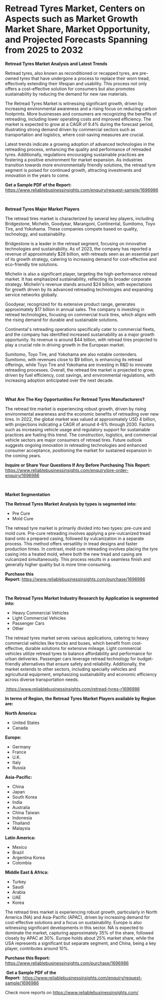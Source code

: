 <p><h1>Retread Tyres Market, Centers on Aspects such as Market Growth Market Share, Market Opportunity, and Projected Forecasts Spanning from 2025 to 2032</h1></p><p><strong>Retread Tyres Market Analysis and Latest Trends</strong></p>
<p><p>Retread tyres, also known as reconditioned or recapped tyres, are pre-owned tyres that have undergone a process to replace their worn tread, effectively extending their lifespan and usability. This process not only offers a cost-effective solution for consumers but also promotes sustainability by reducing the demand for new raw materials.</p><p>The Retread Tyres Market is witnessing significant growth, driven by increasing environmental awareness and a rising focus on reducing carbon footprints. More businesses and consumers are recognizing the benefits of retreading, including lower operating costs and improved efficiency. The market is expected to grow at a CAGR of 9.4% during the forecast period, illustrating strong demand driven by commercial sectors such as transportation and logistics, where cost-saving measures are crucial.</p><p>Latest trends indicate a growing adoption of advanced technologies in the retreading process, enhancing the quality and performance of retreaded tyres. Additionally, regulations encouraging sustainable practices are fostering a positive environment for market expansion. As industries transition towards more environmentally friendly solutions, the retread tyre segment is poised for continued growth, attracting investments and innovation in the years to come.</p></p>
<p><strong>Get a Sample PDF of the Report:&nbsp;</strong> <a href="https://www.reliablebusinessinsights.com/enquiry/request-sample/1696986?utm_campaign=84&utm_medium=2&utm_source=Github&utm_content=ia&utm_term=08012025&utm_id=retread-tyres">https://www.reliablebusinessinsights.com/enquiry/request-sample/1696986</a></p>
<p>&nbsp;</p>
<p><strong>Retread Tyres Major Market Players</strong></p>
<p><p>The retread tires market is characterized by several key players, including Bridgestone, Michelin, Goodyear, Marangoni, Continental, Sumitomo, Toyo Tire, and Yokohama. These companies compete based on quality, technology, and sustainability.</p><p>Bridgestone is a leader in the retread segment, focusing on innovative technologies and sustainability. As of 2023, the company has reported a revenue of approximately $28 billion, with retreads seen as an essential part of its growth strategy, catering to increasing demand for cost-effective and eco-friendly tire solutions.</p><p>Michelin is also a significant player, targeting the high-performance retread market. It has emphasized sustainability, reflecting its broader corporate strategy. Michelin's revenue stands around $24 billion, with expectations for growth driven by its advanced retreading technologies and expanding service networks globally.</p><p>Goodyear, recognized for its extensive product range, generates approximately $17 billion in annual sales. The company is investing in retread technologies, focusing on commercial truck tires, which aligns with the rising demand for durable and sustainable solutions.</p><p>Continental's retreading operations specifically cater to commercial fleets, and the company has identified increased sustainability as a major growth opportunity. Its revenue is around $44 billion, with retread tires projected to play a crucial role in driving growth in the European market.</p><p>Sumitomo, Toyo Tire, and Yokohama are also notable contenders. Sumitomo, with revenues close to $9 billion, is enhancing its retread offerings, while Toyo Tire and Yokohama are investing in R&D to innovate retreading processes. Overall, the retread tire market is projected to grow, driven by fuel efficiency, cost savings, and environmental regulations, with increasing adoption anticipated over the next decade.</p></p>
<p>&nbsp;</p>
<p><strong>What Are The Key Opportunities For Retread Tyres Manufacturers?</strong></p>
<p><p>The retread tire market is experiencing robust growth, driven by rising environmental awareness and the economic benefits of retreading over new tires. In 2022, the global market was valued at approximately USD 4 billion, with projections indicating a CAGR of around 4-6% through 2030. Factors such as increasing vehicle usage and regulatory support for sustainable practices are fueling this trend. The construction, logistics, and commercial vehicle sectors are major consumers of retread tires. Future outlook suggests ongoing innovation in retreading technologies and enhanced consumer acceptance, positioning the market for sustained expansion in the coming years.</p></p>
<p><strong>Inquire or Share Your Questions If Any Before Purchasing This Report:</strong> <a href="https://www.reliablebusinessinsights.com/enquiry/pre-order-enquiry/1696986?utm_campaign=84&utm_medium=2&utm_source=Github&utm_content=ia&utm_term=08012025&utm_id=retread-tyres">https://www.reliablebusinessinsights.com/enquiry/pre-order-enquiry/1696986</a></p>
<p>&nbsp;</p>
<p><strong>Market Segmentation</strong></p>
<p><strong>The Retread Tyres Market Analysis by types is segmented into:</strong></p>
<p><ul><li>Pre Cure</li><li>Mold Cure</li></ul></p>
<p><p>The retread tyre market is primarily divided into two types: pre-cure and mold cure. Pre-cure retreading involves applying a pre-vulcanized tread band onto a prepared casing, followed by vulcanization in a separate process. This method offers versatility in tread designs and faster production times. In contrast, mold cure retreading involves placing the tyre casing into a heated mold, where both the new tread and casing are vulcanized simultaneously. This process results in a seamless finish and generally higher quality but is more time-consuming.</p></p>
<p><strong>Purchase this Report:&nbsp;</strong><a href="https://www.reliablebusinessinsights.com/purchase/1696986?utm_campaign=84&utm_medium=2&utm_source=Github&utm_content=ia&utm_term=08012025&utm_id=retread-tyres">https://www.reliablebusinessinsights.com/purchase/1696986</a></p>
<p>&nbsp;</p>
<p><strong>The Retread Tyres Market Industry Research by Application is segmented into:</strong></p>
<p><ul><li>Heavy Commercial Vehicles</li><li>Light Commercial Vehicles</li><li>Passenger Cars</li><li>Other</li></ul></p>
<p><p>The retread tyres market serves various applications, catering to heavy commercial vehicles like trucks and buses, which benefit from cost-effective, durable solutions for extensive mileage. Light commercial vehicles utilize retread tyres to balance affordability and performance for urban deliveries. Passenger cars leverage retread technology for budget-friendly alternatives that ensure safety and reliability. Additionally, the market extends to other sectors, including specialty vehicles and agricultural equipment, emphasizing sustainability and economic efficiency across diverse transportation needs.</p></p>
<p><a href="https://www.reliablebusinessinsights.com/retread-tyres-r1696986?utm_campaign=84&utm_medium=2&utm_source=Github&utm_content=ia&utm_term=08012025&utm_id=retread-tyres">&nbsp;https://www.reliablebusinessinsights.com/retread-tyres-r1696986</a></p>
<p><strong>In terms of Region, the Retread Tyres Market Players available by Region are:</strong></p>
<p>
    <p> <strong> North America: </strong>
        <ul>
            <li>United States</li>
            <li>Canada</li>
        </ul>
        </p> 
    <p> <strong> Europe: </strong>
        <ul>
            <li>Germany</li>
            <li>France</li>
            <li>U.K.</li>
            <li>Italy</li>
            <li>Russia</li>
        </ul>
        </p> 
    <p> <strong> Asia-Pacific: </strong>
        <ul>
            <li>China</li>
            <li>Japan</li>
            <li>South Korea</li>
            <li>India</li>
            <li>Australia</li>
            <li>China Taiwan</li>
            <li>Indonesia</li>
            <li>Thailand</li>
            <li>Malaysia</li>
        </ul>
        </p> 
    <p> <strong> Latin America: </strong>
        <ul>
            <li>Mexico</li>
            <li>Brazil</li>
            <li>Argentina Korea</li>
            <li>Colombia</li>
        </ul>
        </p> 
    <p> <strong> Middle East & Africa: </strong>
        <ul>
            <li>Turkey</li>
            <li>Saudi</li>
            <li>Arabia</li>
            <li>UAE</li>
            <li>Korea</li>
        </ul>
    </p>
    </p>
<p><p>The retread tires market is experiencing robust growth, particularly in North America (NA) and Asia-Pacific (APAC), driven by increasing demand for cost-effective solutions and a focus on sustainability. Europe is also witnessing significant developments in this sector. NA is expected to dominate the market, capturing approximately 35% of the share, followed closely by APAC at 30%. Europe holds about 25% market share, while the USA represents a significant but separate segment, and China, being a key player, contributes around 10%.</p></p>
<p><strong>Purchase this Report: </strong><a href="https://www.reliablebusinessinsights.com/purchase/1696986?utm_campaign=84&utm_medium=2&utm_source=Github&utm_content=ia&utm_term=08012025&utm_id=retread-tyres">https://www.reliablebusinessinsights.com/purchase/1696986</a></p>
<p>&nbsp;<strong>Get a Sample PDF of the Report:&nbsp;&nbsp;</strong><a href="https://www.reliablebusinessinsights.com/enquiry/request-sample/1696986?utm_campaign=84&utm_medium=2&utm_source=Github&utm_content=ia&utm_term=08012025&utm_id=retread-tyres">https://www.reliablebusinessinsights.com/enquiry/request-sample/1696986</a></p>
<p><strong></strong></p>
<p>Check more reports on <a href="https://www.reliablebusinessinsights.com/?utm_campaign=84&utm_medium=2&utm_source=Github&utm_content=ia&utm_term=08012025&utm_id=retread-tyres">https://www.reliablebusinessinsights.com/</a></p>